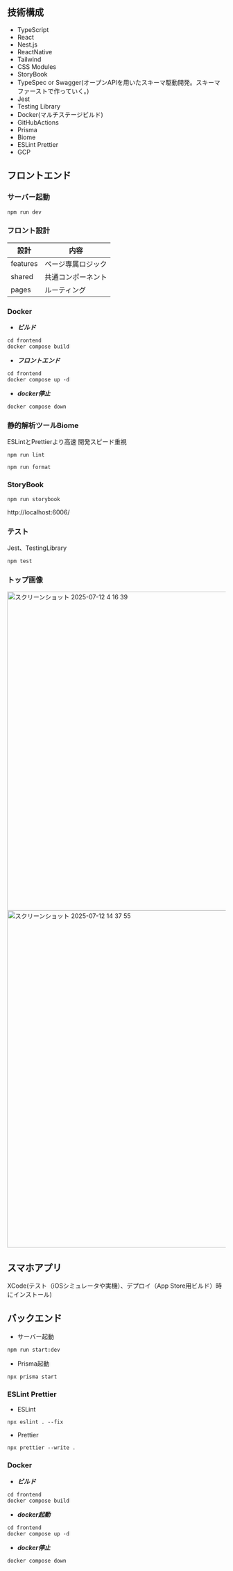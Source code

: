 ## 技術構成
- TypeScript
- React
- Nest.js
- ReactNative
- Tailwind
- CSS Modules
- StoryBook
- TypeSpec or Swagger(オープンAPIを用いたスキーマ駆動開発。スキーマファーストで作っていく。)
- Jest
- Testing Library
- Docker(マルチステージビルド)
- GitHubActions
- Prisma
- Biome
- ESLint Prettier
- GCP


## フロントエンド
### サーバー起動
```
npm run dev
```

### フロント設計
|設計|内容|
|----|---|
|features|ページ専属ロジック|
|shared|共通コンポーネント|
|pages|ルーティング|

### Docker
- ***ビルド***
```
cd frontend
docker compose build
```

- ***フロントエンド***
```
cd frontend
docker compose up -d
```

- ***docker停止***
```
docker compose down
```

### 静的解析ツールBiome
ESLintとPrettierより高速
開発スピード重視

```
npm run lint

npm run format
```

### StoryBook
```
npm run storybook
```
http://localhost:6006/ 

### テスト
Jest、TestingLibrary
```
npm test
```

### トップ画像

<img width="1436" height="733" alt="スクリーンショット 2025-07-12 4 16 39" src="https://github.com/user-attachments/assets/7ff1a1ea-4075-4f56-bb40-ae0def28ea33" />

<img width="1435" height="775" alt="スクリーンショット 2025-07-12 14 37 55" src="https://github.com/user-attachments/assets/29e409aa-0111-4650-8933-f83015702a85" />

## スマホアプリ
XCode(テスト（iOSシミュレータや実機）、デプロイ（App Store用ビルド）時にインストール)


## バックエンド
- サーバー起動
```
npm run start:dev
```
- Prisma起動
```
npx prisma start
```

### ESLint Prettier

- ESLint
```
npx eslint . --fix
```

- Prettier

```
npx prettier --write .
```

### Docker
- ***ビルド***
```
cd frontend
docker compose build
```

- ***docker起動***
```
cd frontend
docker compose up -d
```

- ***docker停止***
```
docker compose down
```
